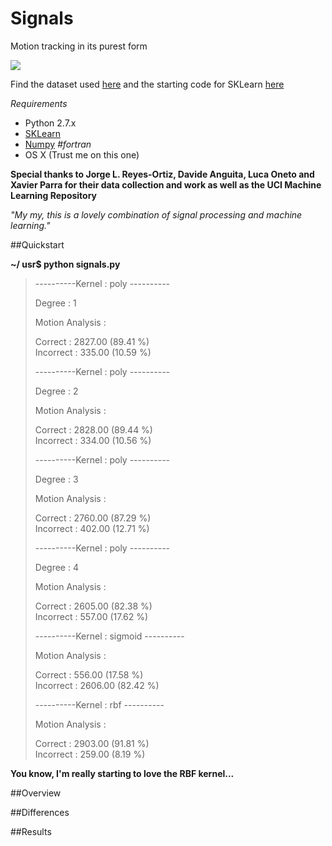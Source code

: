 # Signals
Motion tracking in its purest form

![](http://i.stack.imgur.com/Y5EAf.png)

Find the dataset used [here](http://archive.ics.uci.edu/ml/datasets/Smartphone-Based+Recognition+of+Human+Activities+and+Postural+Transitions) and the starting code for SKLearn [here](http://scikit-learn.org/stable/modules/generated/sklearn.svm.SVR.html)


_Requirements_ 

* Python 2.7.x
* [SKLearn](http://scikit-learn.org/stable/install.html)
* [Numpy](http://www.scipy.org/Installing_SciPy) _#fortran_
* OS X (Trust me on this one)

**Special thanks to Jorge L. Reyes-Ortiz, Davide Anguita, Luca Oneto and Xavier Parra for their data collection and work as well as the UCI Machine Learning Repository**

_"My my, this is a lovely combination of signal processing and machine learning."_

##Quickstart

**~/ usr$ python signals.py**

>----------Kernel :  poly ----------  
>  
> Degree :  1  
>  
> Motion Analysis :   
>   
> Correct : 2827.00 (89.41 %)  
> Incorrect : 335.00 (10.59 %)  
>  
> ----------Kernel :  poly ----------  
>   
> Degree :  2  
>  
> Motion Analysis :   
>  
> Correct : 2828.00 (89.44 %)  
> Incorrect : 334.00 (10.56 %)  
>  
> ----------Kernel :  poly ----------  
>  
> Degree :  3  
>   
> Motion Analysis :   
>  
> Correct : 2760.00 (87.29 %)  
> Incorrect : 402.00 (12.71 %)  
>  
> ----------Kernel :  poly ----------  
>  
> Degree :  4  
>  
> Motion Analysis :   
>  
> Correct : 2605.00 (82.38 %)  
> Incorrect : 557.00 (17.62 %)  
>  
> ----------Kernel :  sigmoid ----------  
>  
>  
> Motion Analysis :   
>  
> Correct : 556.00 (17.58 %)  
> Incorrect : 2606.00 (82.42 %)  
>  
> ----------Kernel :  rbf ----------  
>  
>  
> Motion Analysis :   
>  
> Correct : 2903.00 (91.81 %)  
> Incorrect : 259.00 (8.19 %)  

**You know, I'm really starting to love the RBF kernel...**

##Overview

##Differences

##Results
